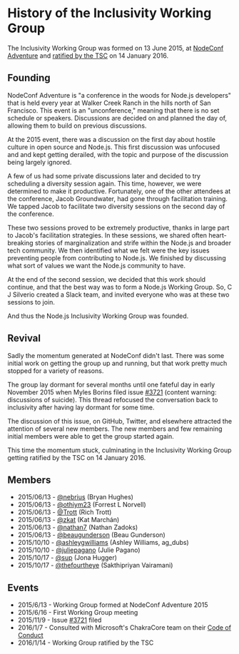 # History of the Inclusivity Working Group

The Inclusivity Working Group was formed on 13 June 2015, at
[NodeConf Adventure](http://nodeconf.com/) and
[ratified by the TSC](https://github.com/nodejs/TSC/pull/29#issuecomment-171771185) on 14 January 2016.

## Founding

NodeConf Adventure is "a conference in the woods for Node.js developers" that
is held every year at Walker Creek Ranch in the hills north of San Francisco.
This event is an "unconference," meaning that there is no set schedule or
speakers. Discussions are decided on and planned the day of, allowing them to
build on previous discussions.

At the 2015 event, there was a discussion on the first day about hostile
culture in open source and Node.js. This first discussion was unfocused and
and kept getting derailed, with the topic and purpose of the discussion being
largely ignored.

A few of us had some private discussions later and decided to try scheduling a
diversity session again. This time, however, we were determined to make it
productive. Fortunately, one of the other attendees at the conference, Jacob
Groundwater, had gone through facilitation training. We tapped Jacob to
facilitate two diversity sessions on the second day of the conference.

These two sessions proved to be extremely productive, thanks in large part to
Jacob's facilitation strategies. In these sessions, we shared often
heart-breaking stories of marginalization and strife within the Node.js and
broader tech community. We then identified what we felt were the key issues
preventing people from contributing to Node.js. We finished by discussing what
sort of values we want the Node.js community to have.

At the end of the second session, we decided that this work should continue,
and that the best way was to form a Node.js Working Group. So, C J Silverio
created a Slack team, and invited everyone who was at these two sessions to
join.

And thus the Node.js Inclusivity Working Group was founded.

## Revival

Sadly the momentum generated at NodeConf didn't last. There was some initial
work on getting the group up and running, but that work pretty much stopped
for a variety of reasons.

The group lay dormant for several months until one fateful day in early November
2015 when Myles Borins filed issue [#3721](https://github.com/nodejs/node/is20sues/3721)
(content warning: discussions of suicide). This thread refocused the
conversation back to inclusivity after having lay dormant for some time.

The discussion of this issue, on GitHub, Twitter, and elsewhere attracted the
attention of several new members. The new members and few remaining initial
members were able to get the group started again.

This time the momentum stuck, culminating in the Inclusivity Working Group
getting ratified by the TSC on 14 January 2016.

## Members

* 2015/06/13 - [@nebrius](https://github.com/nebrius) (Bryan Hughes)
* 2015/06/13 - [@othiym23](https://github.com/othiym23) (Forrest L Norvell)
* 2015/06/13 - [@Trott](https://github.com/Trott) (Rich Trott)
* 2015/06/13 - [@zkat](https://github.com/zkat) (Kat Marchán)
* 2015/06/13 - [@nathan7](https://github.com/nathan7) (Nathan Zadoks)
* 2015/06/13 - [@beaugunderson](https://github.com/beaugunderson) (Beau Gunderson)
* 2015/10/10 - [@ashleygwilliams](https://github.com/ashleygwilliams) (Ashley Williams, ag_dubs)
* 2015/10/10 - [@juliepagano](https://github.com/juliepagano) (Julie Pagano)
* 2015/10/17 - [@sup](https://github.com/sup) (Jona Hugger)
* 2015/10/17 - [@thefourtheye](https://github.com/thefourtheye) (Sakthipriyan Vairamani)

## Events

* 2015/6/13 - Working Group formed at NodeConf Adventure 2015
* 2015/6/16 - First Working Group meeting
* 2015/11/9 - Issue [#3721](https://github.com/nodejs/node/is20sues/3721) filed
* 2016/1/7 - Consulted with Microsoft's ChakraCore team on their [Code of Conduct](https://github.com/Microsoft/ChakraCore/blob/master/CODE_OF_CONDUCT.md)
* 2016/1/14 - Working Group ratified by the TSC
